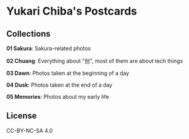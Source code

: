 # Yukari Chiba's Postcards

## Collections

**01 Sakura**: Sakura-related photos

**02 Chuang**: Everything about "创", most of them are about tech things

**03 Dawn**: Photos taken at the beginning of a day

**04 Dusk**: Photos taken at the end of a day

**05 Memories**: Photos about my early life

## License

CC-BY-NC-SA 4.0
